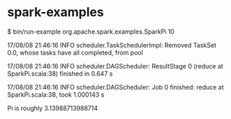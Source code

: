 # spark-examples

$ bin/run-example  org.apache.spark.examples.SparkPi 10

17/08/08 21:46:16 INFO scheduler.TaskSchedulerImpl: Removed TaskSet 0.0, whose tasks have all completed, from pool

17/08/08 21:46:16 INFO scheduler.DAGScheduler: ResultStage 0 \(reduce at SparkPi.scala:38\) finished in 0.647 s

17/08/08 21:46:16 INFO scheduler.DAGScheduler: Job 0 finished: reduce at SparkPi.scala:38, took 1.000143 s

Pi is roughly 3.13988713988714



